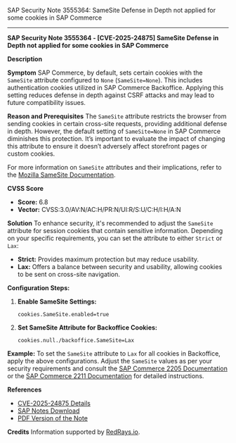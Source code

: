 SAP Security Note 3555364: SameSite Defense in Depth not applied for some cookies in SAP Commerce

---

**SAP Security Note 3555364 - [CVE-2025-24875] SameSite Defense in Depth not applied for some cookies in SAP Commerce**

**Description**

**Symptom**
SAP Commerce, by default, sets certain cookies with the `SameSite` attribute configured to `None` (`SameSite=None`). This includes authentication cookies utilized in SAP Commerce Backoffice. Applying this setting reduces defense in depth against CSRF attacks and may lead to future compatibility issues.

**Reason and Prerequisites**
The `SameSite` attribute restricts the browser from sending cookies in certain cross-site requests, providing additional defense in depth. However, the default setting of `SameSite=None` in SAP Commerce diminishes this protection. It’s important to evaluate the impact of changing this attribute to ensure it doesn’t adversely affect storefront pages or custom cookies.

For more information on `SameSite` attributes and their implications, refer to the [Mozilla SameSite Documentation](https://developer.mozilla.org/en-US/docs/Web/HTTP/Headers/Set-Cookie#samesitesamesite-value).

**CVSS Score**
- **Score:** 6.8
- **Vector:** CVSS:3.0/AV:N/AC:H/PR:N/UI:R/S:U/C:H/I:H/A:N

**Solution**
To enhance security, it's recommended to adjust the `SameSite` attribute for session cookies that contain sensitive information. Depending on your specific requirements, you can set the attribute to either `Strict` or `Lax`:

- **Strict:** Provides maximum protection but may reduce usability.
- **Lax:** Offers a balance between security and usability, allowing cookies to be sent on cross-site navigation.

**Configuration Steps:**

1. **Enable SameSite Settings:**
   ```properties
   cookies.SameSite.enabled=true
   ```
2. **Set SameSite Attribute for Backoffice Cookies:**
   ```properties
   cookies.null./backoffice.SameSite=Lax
   ```

**Example:**
To set the `SameSite` attribute to `Lax` for all cookies in Backoffice, apply the above configurations. Adjust the `SameSite` values as per your security requirements and consult the [SAP Commerce 2205 Documentation](https://me.sap.com/docs/SAP_COMMERCE/d0224eca81e249cb821f2cdf45a82ace/bde41b6a42c541a08eb2a3b1993fb097.html) or the [SAP Commerce 2211 Documentation](https://me.sap.com/docs/SAP_COMMERCE_CLOUD_PUBLIC_CLOUD/e1391e5265574bfbb56ca4c0573ba1dc/bde41b6a42c541a08eb2a3b1993fb097.html) for detailed instructions.

**References**
- [CVE-2025-24875 Details](https://www.cve.org/CVERecord/SearchResults?query=CVE-2025-24875)
- [SAP Notes Download](https://notesdownloads.sap.com/note/0040000000136642025)
- [PDF Version of the Note](https://me.sap.com/sap/support/sfm/notes/print/0003555364?language=en-US&token=34ABC9AEF7B73CAFDEBFF7B3591B04DE)

**Credits**
Information supported by [RedRays.io](https://redrays.io).